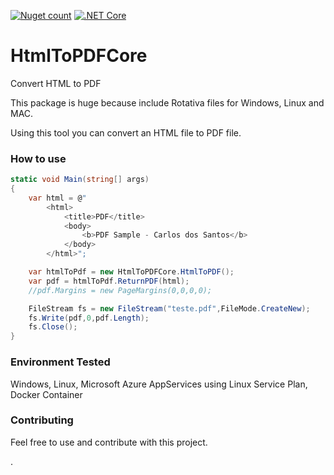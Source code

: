 [![Nuget count](http://img.shields.io/nuget/v/HtmlToPDFCore.svg)](http://www.nuget.org/packages/HtmlToPDFCore/)
[![.NET Core](https://github.com/carloscds/HtmlToPDFCore/workflows/.NET%20Core/badge.svg)](https://github.com/carloscds/HtmlToPDFCore/actions)

# HtmlToPDFCore
Convert HTML to PDF

This package is huge because include Rotativa files for Windows, Linux and MAC. 

Using this tool you can convert an HTML file to PDF file.

### How to use
```csharp
static void Main(string[] args)
{
    var html = @"
        <html>
            <title>PDF</title>
            <body>
                <b>PDF Sample - Carlos dos Santos</b>
            </body>
        </html>";

    var htmlToPdf = new HtmlToPDFCore.HtmlToPDF();
    var pdf = htmlToPdf.ReturnPDF(html);
    //pdf.Margins = new PageMargins(0,0,0,0);

    FileStream fs = new FileStream("teste.pdf",FileMode.CreateNew);
    fs.Write(pdf,0,pdf.Length);
    fs.Close();
}
```

### Environment Tested

Windows, Linux, Microsoft Azure AppServices using Linux Service Plan, Docker Container

### Contributing

Feel free to use and contribute with this project.

.

